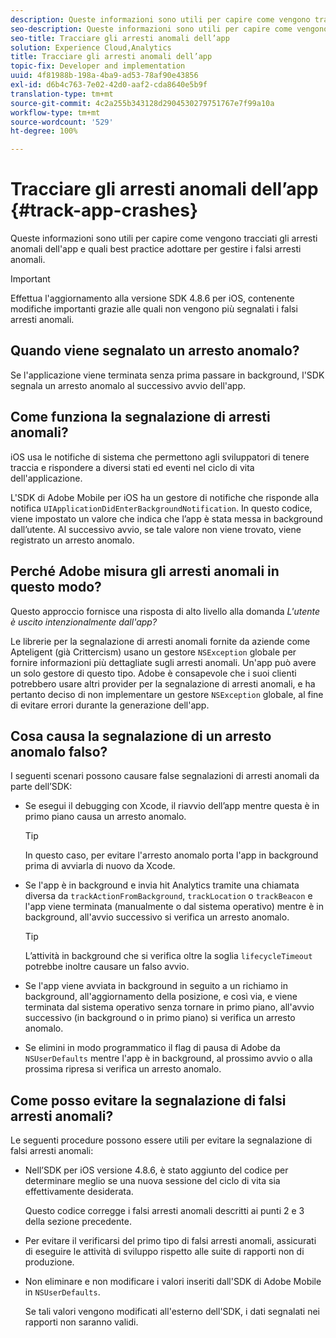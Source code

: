 ```yaml
---
description: Queste informazioni sono utili per capire come vengono tracciati gli arresti anomali dell'app e quali best practice adottare per gestire i falsi arresti anomali.
seo-description: Queste informazioni sono utili per capire come vengono tracciati gli arresti anomali dell'app e quali best practice adottare per gestire i falsi arresti anomali.
seo-title: Tracciare gli arresti anomali dell’app
solution: Experience Cloud,Analytics
title: Tracciare gli arresti anomali dell’app
topic-fix: Developer and implementation
uuid: 4f81988b-198a-4ba9-ad53-78af90e43856
exl-id: d6b4c763-7e02-42d0-aaf2-cda8640e5b9f
translation-type: tm+mt
source-git-commit: 4c2a255b343128d2904530279751767e7f99a10a
workflow-type: tm+mt
source-wordcount: '529'
ht-degree: 100%

---
```


# Tracciare gli arresti anomali dell’app {#track-app-crashes}

Queste informazioni sono utili per capire come vengono tracciati gli arresti anomali dell&#39;app e quali best practice adottare per gestire i falsi arresti anomali.

>[!IMPORTANT]
>
>Effettua l&#39;aggiornamento alla versione SDK 4.8.6 per iOS, contenente modifiche importanti grazie alle quali non vengono più segnalati i falsi arresti anomali.

## Quando viene segnalato un arresto anomalo?

Se l&#39;applicazione viene terminata senza prima passare in background, l&#39;SDK segnala un arresto anomalo al successivo avvio dell&#39;app.

## Come funziona la segnalazione di arresti anomali?

iOS usa le notifiche di sistema che permettono agli sviluppatori di tenere traccia e rispondere a diversi stati ed eventi nel ciclo di vita dell&#39;applicazione.

L&#39;SDK di Adobe Mobile per iOS ha un gestore di notifiche che risponde alla notifica `UIApplicationDidEnterBackgroundNotification`. In questo codice, viene impostato un valore che indica che l’app è stata messa in background dall’utente. Al successivo avvio, se tale valore non viene trovato, viene registrato un arresto anomalo.

## Perché Adobe misura gli arresti anomali in questo modo?

Questo approccio fornisce una risposta di alto livello alla domanda *L&#39;utente è uscito intenzionalmente dall&#39;app?*

Le librerie per la segnalazione di arresti anomali fornite da aziende come Apteligent (già Crittercism) usano un gestore `NSException` globale per fornire informazioni più dettagliate sugli arresti anomali. Un&#39;app può avere un solo gestore di questo tipo. Adobe è consapevole che i suoi clienti potrebbero usare altri provider per la segnalazione di arresti anomali, e ha pertanto deciso di non implementare un gestore `NSException` globale, al fine di evitare errori durante la generazione dell&#39;app.

## Cosa causa la segnalazione di un arresto anomalo falso?

I seguenti scenari possono causare false segnalazioni di arresti anomali da parte dell’SDK:

* Se esegui il debugging con Xcode, il riavvio dell’app mentre questa è in primo piano causa un arresto anomalo.

   >[!TIP]
   >
   >In questo caso, per evitare l&#39;arresto anomalo porta l&#39;app in background prima di avviarla di nuovo da Xcode.

* Se l&#39;app è in background e invia hit Analytics tramite una chiamata diversa da `trackActionFromBackground`, `trackLocation` o `trackBeacon` e l&#39;app viene terminata (manualmente o dal sistema operativo) mentre è in background, all&#39;avvio successivo si verifica un arresto anomalo.

   >[!TIP]
   >
   >L’attività in background che si verifica oltre la soglia `lifecycleTimeout` potrebbe inoltre causare un falso avvio.

* Se l&#39;app viene avviata in background in seguito a un richiamo in background, all&#39;aggiornamento della posizione, e così via, e viene terminata dal sistema operativo senza tornare in primo piano, all&#39;avvio successivo (in background o in primo piano) si verifica un arresto anomalo.
* Se elimini in modo programmatico il flag di pausa di Adobe da `NSUserDefaults` mentre l&#39;app è in background, al prossimo avvio o alla prossima ripresa si verifica un arresto anomalo.

## Come posso evitare la segnalazione di falsi arresti anomali?

Le seguenti procedure possono essere utili per evitare la segnalazione di falsi arresti anomali:

* Nell’SDK per iOS versione 4.8.6, è stato aggiunto del codice per determinare meglio se una nuova sessione del ciclo di vita sia effettivamente desiderata.

   Questo codice corregge i falsi arresti anomali descritti ai punti 2 e 3 della sezione precedente.

* Per evitare il verificarsi del primo tipo di falsi arresti anomali, assicurati di eseguire le attività di sviluppo rispetto alle suite di rapporti non di produzione.
* Non eliminare e non modificare i valori inseriti dall&#39;SDK di Adobe Mobile in `NSUserDefaults`.

   Se tali valori vengono modificati all&#39;esterno dell&#39;SDK, i dati segnalati nei rapporti non saranno validi.
